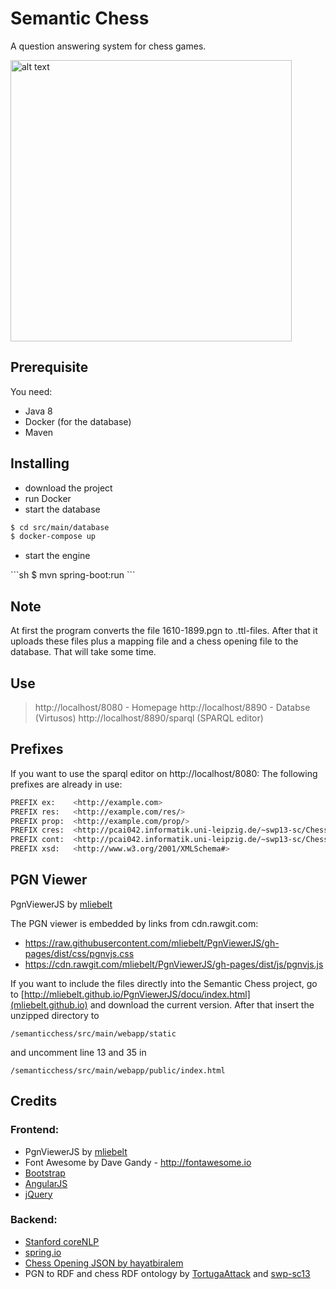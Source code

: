 <h1>Semantic Chess</h1>

<p>A question answering system for chess games.</p>
<div>
  <img src="https://github.com/semanticchess/semanticchess/blob/master/img/example.gif" alt="alt text" width="450px">
</div>

<h2>Prerequisite</h2>
<p>You need:</p>
<ul>
  <li>Java 8</li>
  <li>Docker (for the database)</li>
  <li>Maven</li>
</ul>

<h2>Installing</h2>
<ul>
  <li>download the project</li>
  <li>run Docker</li>
  <li>start the database</li>
</ul>

```sh
$ cd src/main/database
$ docker-compose up
```
<ul>
  <li>start the engine</li>
</ul>
```sh
$ mvn spring-boot:run
```

<h2>Note</h2>

At first the program converts the file 1610-1899.pgn to .ttl-files. After that it uploads these files plus a mapping file and a chess opening file to the database. That will take some time.


## Use

> http://localhost/8080 - Homepage
> http://localhost/8890 - Databse (Virtusos)
> http://localhost/8890/sparql (SPARQL editor)


## Prefixes
If you want to use the sparql editor on http://localhost/8080: The following prefixes are already in use:

```sh
PREFIX ex:    <http://example.com> 
PREFIX res:   <http://example.com/res/> 
PREFIX prop:  <http://example.com/prop/> 
PREFIX cres:  <http://pcai042.informatik.uni-leipzig.de/~swp13-sc/ChessOntology/Resources/> 
PREFIX cont:  <http://pcai042.informatik.uni-leipzig.de/~swp13-sc/ChessOntology#> 
PREFIX xsd:   <http://www.w3.org/2001/XMLSchema#>
```

## PGN Viewer
PgnViewerJS by [mliebelt](https://github.com/mliebelt/PgnViewerJS)

The PGN viewer is embedded by links from cdn.rawgit.com:
- https://raw.githubusercontent.com/mliebelt/PgnViewerJS/gh-pages/dist/css/pgnvjs.css
- https://cdn.rawgit.com/mliebelt/PgnViewerJS/gh-pages/dist/js/pgnvjs.js

If you want to include the files directly into the Semantic Chess project, go to [http://mliebelt.github.io/PgnViewerJS/docu/index.html](mliebelt.github.io)
and download the current version. After that insert the unzipped directory to 
```
/semanticchess/src/main/webapp/static
```
and uncomment line 13 and 35 in
```
/semanticchess/src/main/webapp/public/index.html
```

## Credits
### Frontend:
- PgnViewerJS by [mliebelt](https://github.com/mliebelt/PgnViewerJS)
- Font Awesome by Dave Gandy - http://fontawesome.io
- [Bootstrap](http://getbootstrap.com/)
- [AngularJS](https://angularjs.org/) 
- [jQuery](https://jquery.com/)

### Backend:
- [Stanford coreNLP](https://stanfordnlp.github.io/CoreNLP/)
- [spring.io](https://spring.io/)
- [Chess Opening JSON by hayatbiralem](https://github.com/hayatbiralem/eco.json/blob/master/eco.json)
- PGN to RDF and chess RDF ontology by [TortugaAttack](https://github.com/TortugaAttack/CACADUS) and [swp-sc13](http://pcai042.informatik.uni-leipzig.de/swp/SWP-13/swp13-sc/) 
